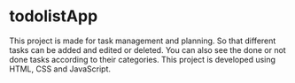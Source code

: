 # todolistApp
This project is made for task management and planning.
So that different tasks can be added and edited or deleted.
You can also see the done or not done tasks according to their categories.
This project is developed using HTML, CSS and JavaScript.
